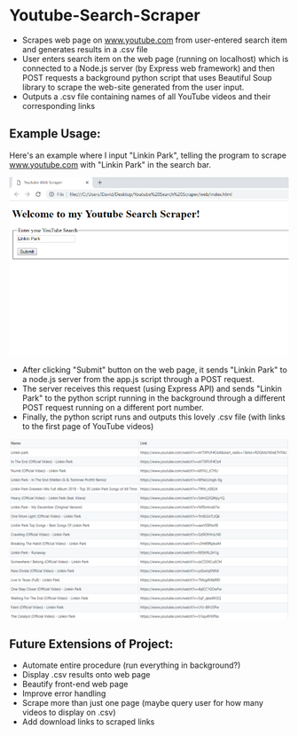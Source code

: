 # Youtube-Search-Scraper
- Scrapes web page on www.youtube.com from user-entered search item and generates results in a .csv file
- User enters search item on the web page (running on localhost) which is connected to a Node.js server (by Express web framework) 
and then POST requests a background python script that uses Beautiful Soup library to scrape the web-site generated from the user input.
- Outputs a .csv file containing names of all YouTube videos and their corresponding links


## Example Usage:
Here's an example where I input "Linkin Park", telling the program to scrape www.youtube.com with "Linkin Park" in the search bar.

![img](https://github.com/dave2000sang/Youtube-Search-Scraper/blob/master/README%20files/ExampleWebPage.png)

- After clicking "Submit" button on the web page, it sends "Linkin Park" to a node.js server from the app.js script through a POST
request. 
- The server receives this request (using Express API) and sends "Linkin Park" to the python script running in the background
through a different POST request running on a different port number.
- Finally, the python script runs and outputs this lovely .csv file (with links to the first page of YouTube videos)

![img2](https://github.com/dave2000sang/Youtube-Search-Scraper/blob/master/README%20files/LinkinParkCSV.PNG)



## Future Extensions of Project:
- Automate entire procedure (run everything in background?)
- Display .csv results onto web page
- Beautify front-end web page
- Improve error handling
- Scrape more than just one page (maybe query user for how many videos to display on .csv)
- Add download links to scraped links
